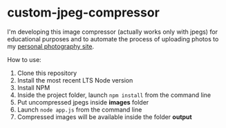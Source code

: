 # custom-jpeg-compressor
I'm developing this image compressor (actually works only with jpegs) for educational purposes and to automate the process of uploading photos to my [personal photography site](https://enricozappala.com/).

How to use:

1. Clone this repository
2. Install the most recent LTS Node version
3. Install NPM
4. Inside the project folder, launch `npm install` from the command line
5. Put uncompressed jpegs inside **images** folder
6. Launch `node app.js` from the command line
7. Compressed images will be available inside the folder **output**
